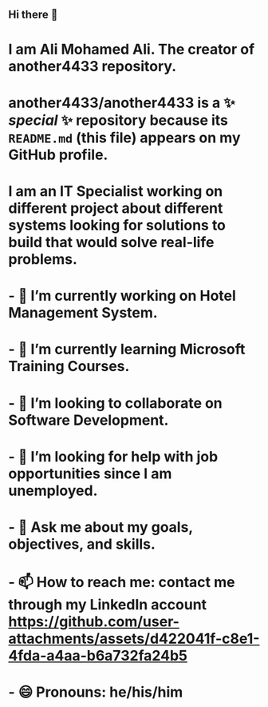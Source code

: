 ## Hi there 👋

# I am Ali Mohamed Ali. The creator of another4433 repository.
# **another4433/another4433** is a ✨ _special_ ✨ repository because its `README.md` (this file) appears on my GitHub profile.
# I am an IT Specialist working on different project about different systems looking for solutions to build that would solve real-life problems.
# - 🔭 I’m currently working on Hotel Management System.
# - 🌱 I’m currently learning Microsoft Training Courses.
# - 👯 I’m looking to collaborate on Software Development.
# - 🤔 I’m looking for help with job opportunities since I am unemployed.
# - 💬 Ask me about my goals, objectives, and skills.
# - 📫 How to reach me: contact me through my LinkedIn account https://github.com/user-attachments/assets/d422041f-c8e1-4fda-a4aa-b6a732fa24b5
# - 😄 Pronouns: he/his/him

<!--
**another4433/another4433** is a ✨ _special_ ✨ repository because its `README.md` (this file) appears on your GitHub profile.

Here are some ideas to get you started:

- 🔭 I’m currently working on ...
- 🌱 I’m currently learning ...
- 👯 I’m looking to collaborate on ...
- 🤔 I’m looking for help with ...
- 💬 Ask me about ...
- 📫 How to reach me: ...
- 😄 Pronouns: ...
- ⚡ Fun fact: ...
-->
